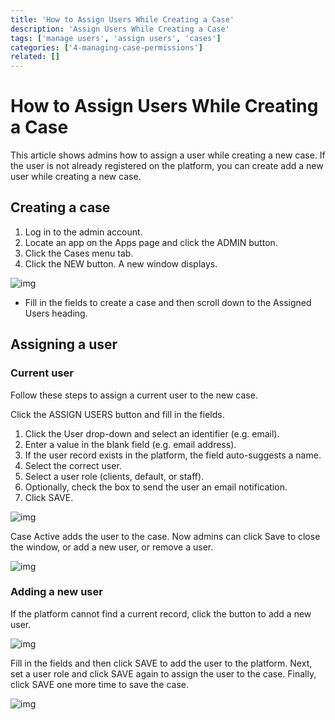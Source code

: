 ```yaml
---
title: 'How to Assign Users While Creating a Case'
description: 'Assign Users While Creating a Case'
tags: ['manage users', 'assign users', 'cases']
categories: ['4-managing-case-permissions']
related: []
---
```


# How to Assign Users While Creating a Case

This article shows admins how to assign a user while creating a new case. If the user is not already registered on the platform, you can create add a new user while creating a new case.

## Creating a case

1. Log in to the admin account.
2. Locate an app on the Apps page and click the ADMIN button.
3. Click the Cases menu tab.
4. Click the NEW button. A new window displays.

![img](/images/assign-user-case-1.png)

- Fill in the fields to create a case and then scroll down to the Assigned Users heading.

## Assigning a user

### Current user

Follow these steps to assign a current user to the new case.

Click the ASSIGN USERS button and fill in the fields.

1. Click the User drop-down and select an identifier (e.g. email).
2. Enter a value in the blank field (e.g. email address).
3. If the user record exists in the platform, the field auto-suggests a name.
4. Select the correct user.
5. Select a user role (clients, default, or staff).
6. Optionally, check the box to send the user an email notification.
7. Click SAVE.

![img](/images/assign-user-case-2.png)

Case Active adds the user to the case. Now admins can click Save to close the window, or add a new user, or remove a user.

![img](/images/assign-user-case-3.png)

### Adding a new user

If the platform cannot find a current record, click the button to add a new user.

![img](/images/assign-user-case-4.png)

Fill in the fields and then click SAVE to add the user to the platform. Next, set a user role and click SAVE again to assign the user to the case. Finally, click SAVE one more time to save the case.

![img](/images/assign-user-case-5.png)
